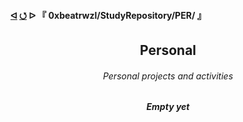 <h4>
  <a href="https://github.com/0xbeatrwzl/StudyRepository">ᐊ</a>
  <a href="https://github.com/0xbeatrwzl/StudyRepository/tree/main/PER">⭯</a>
  ᐅ 『 0xbeatrwzl/StudyRepository/PER/ 』
</h4>

<div align=center>
  <h2>Personal</h2>
</div>

<div align=center>
  <h6>Personal projects and activities</h6>
</div>

<div align=center>
  <h5>Empty yet</h3>
</div>
